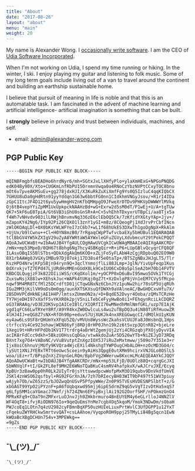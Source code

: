```yaml
---
title: "About"
date: "2017-08-26"
layout: "about"
menu: "main"
weight: 20
---
```


My name is Alexander Wong. I [occasionally write software](https://github.com/awwong1). I am the CEO of [Udia Software Incorporated](https://www.udia.ca).

When I'm not working on Udia, I spend my time running or hiking. In the winter, I ski. I enjoy playing my guitar and listening to folk music. Some of my long term goals include living out of a van to travel around the continent and building an earthship sustainable home.

I believe that pursuit of meaning in life is noble and that this is an automatable task. I am fascinated in the advent of machine learning and artificial intelligence- artificial imagination is something that can be built.

I **strongly** believe in privacy and trust between individuals, machines, and self.

* email: [admin@alexander-wong.com](mailto:admin@alexander-wong.com?Subject=Request%20for%20Attention)

## PGP Public Key

```text
-----BEGIN PGP PUBLIC KEY BLOCK-----

mQINBFmgbfsBEADHo6hrdNyr6/mh+SGtxJxLlXHfyPlo+ylaXmHExG+NPGoPNQDG
edK04By90X/Xto+CUGKmLnfRbPU15OrnmnVwqa0a4RNoCzYbzNVPtCCxyTOC8bnu
mOt6v7pveAKMSuEv+gg278jdxHJI/X3KuRkZuXiXmfFg9Ys0Q5IzluC4qqKIQbCX
7GHUU8uDa0gHdRtn91yyYddqn1G63w6bbtFG0nn1CIdkhmVNGyJsov/+R1rI4IDa
zGpC1ItcJF4D12t6yuSywHmgHV2nKfbQMHpgO9JFweXrDTDv9PHKVpDWWWYlMVkq
Oj6tB4vepYYiZpMM1UxUpkpckNAAHzBd+wG+Exrw2d5sM0dT/P1wEj+U/A+tgTUw
QK7+5kF6uE0TpiA/Gt6VB3iGhU8sGnSR+A+C+5vhEhhTDxyxrUTBpCi/aa8Tjx5a
f4Wh7vNHvdv903ilLRWjhBnvmvNq336zE6clEbOQ5Ck/7zKfidYXGtyYAp+Jjv+/
mZapsKY42Ng6/IYp92Pi26CQXO1l3znY1yGI+m8z/8CQeogPj1XdJrvPrCbfINcn
zWlOKOAqLDl+OX0bKsYWLWFYeI7zC6b7+wL1f68hUkES3DXwTh1goDgNpX+RkAlm
+UjUx/b9lCwnu++Cl+H0YN8mzB0/7rRgaqCWpPTwfvcbaEXy5bHUBul1EQARAQAB
tClBbGV4YW5kZXIgV29uZyA8YWRtaW5AYWxleGFuZGVyLXdvbmcuY29tPokCPQQT
AQoAJwUCWaBt+wIbAwUJB4YfgAULCQgHAwUVCgkICwUWAgMBAAIeAQIXgAAKCRDr
/mNx+mp53MpeD/0QH67t8bhg6Ng7hcy4SBKgQir+R+iP6+LUpGBlvQcyqrCFQ8QF
ILAsvOBqIS5BlSTbs+QDkXdgAkQm6KOD+xZLjFo5yFLAbW4zCgjRDpbuQ02EO9W0
8X1rbAAWg0JVGXyIMBu97Dj07okj17D38s4f5e0taTp+/BTSZgNBxJHJgLT5/Tlr
KszHPO4NrwjKFp5Bjn94ryn9Q+3qclYnmojflLi88JLmp+JglN/YivUpFeqp1Kus
0dXrxkjvTZ7EPd47LjURdHsMMEnGUdX8Lk9CeIUO6CxD8o5plSeA2bH70b14FVTV
KBDCQLQugjzF3k822DIiiWSS/cKqOXol1m/+yOCPP0xD6uBvI95mwo5OVk1TYCGj
ZuxswNsjX88lw+XEhskJuc+WAPk4tUKqj0gZ7t+XzDxlgP8jVn1eEM7CVySfMcpo
nqwf9M4MR8TCfMl25DCrdftD01jCTqwGNxNz6CbnJYz1puNw2hir78sGP5UjqRUh
IGu2MM3jKilVH9oDs0m0gg/aunXXTSKXsuQfDWXh9aVAlneAC/BwGHDCxvHfu7X/
2BSDHVPCdHkNEjAE1H4P/lmtsxZUmmON2a/+D+BqdE52Dvyr4Ooba/zQMsTCRzHe
TY7HjeDHI97xXafF5vYKXR0k2pjV5niLTebCeFyyHwBo0i1+FEhqynRciLkCDQRZ
oG37ARAAq/vD3E2DK5vpIAICeIBlC/XIQRfII76wMNedhMmlNmfGKL/uzp7EIAjK
ygd1qFC66LwTRYeY8Rf/A9YR4kxZW0DwlcuLs4wu2uTBpDQ3u4iN80TiRfHuowZR
4lHJ4IJ+eQG8Z7sNX+RfOh90p+eduvS7UjXUKJk4nxXREGGwqcCI/dMQlkU1yKUN
oy4aw6Ls9SF8rQHUmYxXFqU5ZQ/vMVUn8WyssWcZkahsVCUUJFa8J0HsbnQL1Hps
ctrfccVs4Ce923ohawjWEN86yFj8RDj0rHP0Jhn19k2z6tSvzp3QtnR82+bjeLre
1Xegi9t+HRrHFPdDb1KV1T7trdrg4aBrWtZgemjUj2zYi4CRGzqbjPXOjyDyvVIA
acIK8rFdCcc9dkh+5BkzUOHssCqDGa/vtwAkdoZuAr5D526wYTb+NiZEJyD73RDq
BXnt7xg7O4+VABoNC/vVuBVutptZnXgzIOX5J7iRuZeMxtmww/j509o7Y351e3+r
Ijx8oiC6hnuVjMUfy9KVQra4WjcEXil4NkshgTYWPOugCHbALOH+nzOcMD3GO4/c
lySUt1XNiJYE8xTRTt6eUwc5coein9yAiHs3QpgE0utXMm9hcirxVNJGLo8OSlLS
woa/iEz+rT/BPspZnXjZVqnGeLRQm/BpbFVg2WWeruw8KxcmLMcAEQEAAYkCJQQY
AQoADwUCWaBt+wIbDAUJB4YfgAAKCRDr/mNx+mp53LFjD/0UOlz88Q+cqrgGcJXI
SbWNVqlF+tI/GkZFL8ef9MH2E6WNoTQaBKuC4smRV4hafpkvX/wAJCrvJXE/Ecyq
KpBUr3zBaw0pp0hR0Lk2UIyTr0jsYttswwdpcwWofpMxM3O19qubv9DnVkdfUmVE
JSKl4znWSO62qsfbyl+RG92FGrXnJA/7zh7bRIecyBH83WIT9bP497t51WV3piuy
wAjyh7Ob/wZ65zzS/bJOZwqQnUSvP5PfpyWWe/Zn0P95TVEsHVDESNPSlbtT+z/G
xbGAGT99YpO2iPYznF+pA6fUqbqxwd95mjj6ipE5drmZ9qG5vVgTIzvDtHa5xqS7
g6LfpSMM1caYGmacJ7Nmf/jh724ZNn6EPsyBxjlAi192G2OorfSHF/nPOkmzGnO4
MPRxKFq9+COaT9nZMFxrLuOJnvJjh9ZHkbrmuro4BnEUYEM4y6eGLrlloJ4NNZlV
WF4OqT8+ifvjRiODN976Io+9qeQuEmsYnMe7cgbXOq5kqoM/Ymok3NDwDm/sObaH
PWJcoEq1LOtn7q4zU2982cyFBmnBqXP50uzHUIeLiuxPrtWvlC3UfDGPP1u12YxT
cFqekuZWYRHCkwSmrtvvQAT+csLAAhoe/VyqpoROH9ppj25TMyLi84Bg5qcn1EwN
kWOaBcXBgDCHUn754v+3MPEWkg==
=9gZs
-----END PGP PUBLIC KEY BLOCK-----
```

## ¯\\\_(ツ)\_/¯

`¯\_(ツ)_/¯`